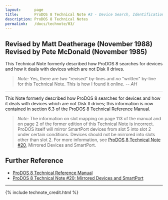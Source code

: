 ```yaml
---
layout:      page
title:       ProDOS 8 Technical Note #3 - Device Search, Identification, and Driver Conventions
description: ProDOS 8 Technical Notes
permalink:   /docs/technote/03/
---
```





<h2>Revised by Matt Deatherage (November 1988)
<br>Revised by Pete McDonald (November 1985)</h2>

<p>This Technical Note formerly described how ProDOS 8 searches for devices and 
how it deals with devices which are not Disk II drives.</p>

<blockquote><em>Note:</em> Yes, there are <em>two</em> "revised" by-lines and 
<em>no</em> "written" by-line for this Technical Note.  This is how I found it 
online.  <em>-- AH</em></blockquote>

<hr>

<p>This Note formerly described how ProDOS 8 searches for devices and how it 
deals with devices which are not Disk II drives; this information is now 
contained in section 6.3 of the ProDOS 8 Technical Reference Manual.</p>

<blockquote><em>Note:</em> The information on slot mapping on page 113 of
the manual and on page 2 of the former edition of this Technical Note is
incorrect.  ProDOS itself will mirror SmartPort devices from slot 5 into
slot 2 under certain conditions.  Devices should not be mirrored into
slots other than slot 2.  For more information, see <a href="/docs/technote/20/">ProDOS 8 Technical Note #20</a>, Mirrored Devices
and SmartPort.</blockquote>


<h2>Further Reference</h2>

<ul>
<li><a href="/docs/techref/">ProDOS 8 Technical Reference Manual</a></li>
<li><a href="/docs/technote/20/">ProDOS 8 Technical Note #20: Mirrored 
Devices and SmartPort</a></li>
</ul>

<hr>



{% include technote_credit.html %}
